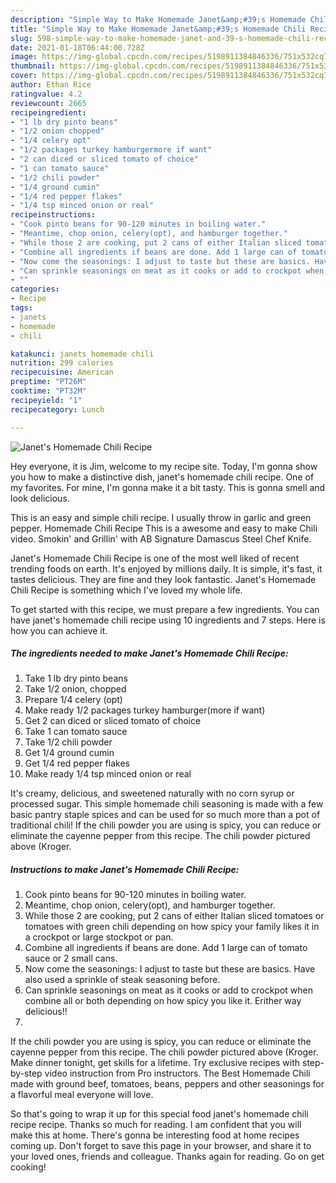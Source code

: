 ```yaml
---
description: "Simple Way to Make Homemade Janet&amp;#39;s Homemade Chili Recipe"
title: "Simple Way to Make Homemade Janet&amp;#39;s Homemade Chili Recipe"
slug: 598-simple-way-to-make-homemade-janet-and-39-s-homemade-chili-recipe
date: 2021-01-18T06:44:00.728Z
image: https://img-global.cpcdn.com/recipes/5198911384846336/751x532cq70/janets-homemade-chili-recipe-recipe-main-photo.jpg
thumbnail: https://img-global.cpcdn.com/recipes/5198911384846336/751x532cq70/janets-homemade-chili-recipe-recipe-main-photo.jpg
cover: https://img-global.cpcdn.com/recipes/5198911384846336/751x532cq70/janets-homemade-chili-recipe-recipe-main-photo.jpg
author: Ethan Rice
ratingvalue: 4.2
reviewcount: 2665
recipeingredient:
- "1 lb dry pinto beans"
- "1/2 onion chopped"
- "1/4 celery opt"
- "1/2 packages turkey hamburgermore if want"
- "2 can diced or sliced tomato of choice"
- "1 can tomato sauce"
- "1/2 chili powder"
- "1/4 ground cumin"
- "1/4 red pepper flakes"
- "1/4 tsp minced onion or real"
recipeinstructions:
- "Cook pinto beans for 90-120 minutes in boiling water."
- "Meantime, chop onion, celery(opt), and hamburger together."
- "While those 2 are cooking, put 2 cans of either Italian sliced tomatoes or tomatoes with green chili depending on how spicy your family likes it in a crockpot or large stockpot or pan."
- "Combine all ingredients if beans are done. Add 1 large can of tomato sauce or 2 small cans."
- "Now come the seasonings: I adjust to taste but these are basics. Have also used a sprinkle of steak seasoning before."
- "Can sprinkle seasonings on meat as it cooks or add to crockpot when combine all or both depending on how spicy you like it. Erither way delicious!!"
- ""
categories:
- Recipe
tags:
- janets
- homemade
- chili

katakunci: janets homemade chili 
nutrition: 299 calories
recipecuisine: American
preptime: "PT26M"
cooktime: "PT32M"
recipeyield: "1"
recipecategory: Lunch

---
```



![Janet&#39;s Homemade Chili Recipe](https://img-global.cpcdn.com/recipes/5198911384846336/751x532cq70/janets-homemade-chili-recipe-recipe-main-photo.jpg)

Hey everyone, it is Jim, welcome to my recipe site. Today, I'm gonna show you how to make a distinctive dish, janet&#39;s homemade chili recipe. One of my favorites. For mine, I'm gonna make it a bit tasty. This is gonna smell and look delicious.

This is an easy and simple chili recipe. I usually throw in garlic and green pepper. Homemade Chili Recipe This is a awesome and easy to make Chili video. Smokin&#39; and Grillin&#39; with AB Signature Damascus Steel Chef Knife.

Janet&#39;s Homemade Chili Recipe is one of the most well liked of recent trending foods on earth. It's enjoyed by millions daily. It is simple, it's fast, it tastes delicious. They are fine and they look fantastic. Janet&#39;s Homemade Chili Recipe is something which I've loved my whole life.


To get started with this recipe, we must prepare a few ingredients. You can have janet&#39;s homemade chili recipe using 10 ingredients and 7 steps. Here is how you can achieve it.

<!--inarticleads1-->

##### The ingredients needed to make Janet&#39;s Homemade Chili Recipe:

1. Take 1 lb dry pinto beans
1. Take 1/2 onion, chopped
1. Prepare 1/4 celery (opt)
1. Make ready 1/2 packages turkey hamburger(more if want)
1. Get 2 can diced or sliced tomato of choice
1. Take 1 can tomato sauce
1. Take 1/2 chili powder
1. Get 1/4 ground cumin
1. Get 1/4 red pepper flakes
1. Make ready 1/4 tsp minced onion or real


It&#39;s creamy, delicious, and sweetened naturally with no corn syrup or processed sugar. This simple homemade chili seasoning is made with a few basic pantry staple spices and can be used for so much more than a pot of traditional chili! If the chili powder you are using is spicy, you can reduce or eliminate the cayenne pepper from this recipe. The chili powder pictured above (Kroger. 

<!--inarticleads2-->

##### Instructions to make Janet&#39;s Homemade Chili Recipe:

1. Cook pinto beans for 90-120 minutes in boiling water.
1. Meantime, chop onion, celery(opt), and hamburger together.
1. While those 2 are cooking, put 2 cans of either Italian sliced tomatoes or tomatoes with green chili depending on how spicy your family likes it in a crockpot or large stockpot or pan.
1. Combine all ingredients if beans are done. Add 1 large can of tomato sauce or 2 small cans.
1. Now come the seasonings: I adjust to taste but these are basics. Have also used a sprinkle of steak seasoning before.
1. Can sprinkle seasonings on meat as it cooks or add to crockpot when combine all or both depending on how spicy you like it. Erither way delicious!!
1. 


If the chili powder you are using is spicy, you can reduce or eliminate the cayenne pepper from this recipe. The chili powder pictured above (Kroger. Make dinner tonight, get skills for a lifetime. Try exclusive recipes with step-by-step video instruction from Pro instructors. The Best Homemade Chili made with ground beef, tomatoes, beans, peppers and other seasonings for a flavorful meal everyone will love. 

So that's going to wrap it up for this special food janet&#39;s homemade chili recipe recipe. Thanks so much for reading. I am confident that you will make this at home. There's gonna be interesting food at home recipes coming up. Don't forget to save this page in your browser, and share it to your loved ones, friends and colleague. Thanks again for reading. Go on get cooking!
